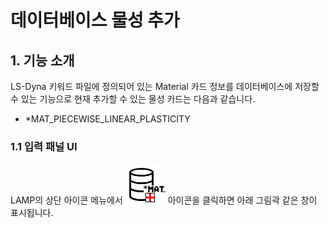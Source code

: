 # 데이터베이스 물성 추가

## 1. 기능 소개
LS-Dyna 키워드 파일에 정의되어 있는 Material 카드 정보를 데이터베이스에 저장할 수 있는 기능으로 현재 추가할 수 있는 물성 카드는 다음과 같습니다. 

- *MAT_PIECEWISE_LINEAR_PLASTICITY

### 1.1 입력 패널 UI
LAMP의 상단 아이콘 메뉴에서 ![](images/INSERTDB0.png) 아이콘을 클릭하면 아래 그림곽 같은 창이 표시됩니다.
